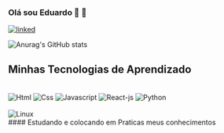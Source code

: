 

### Olá sou Eduardo  🙂 👋

[![linked](https://img.shields.io/badge/LinkedIn-0077B5?style=for-the-badge&logo=linkedin&logoColor=white)](www.linkedin.com/in/EduardoSantos2020)

![Anurag's GitHub stats](https://github-readme-stats.vercel.app/api?username=EduardoSantos-2020&show_icons=true&theme=dark)

## Minhas Tecnologias de Aprendizado
<br>

<img align='center' alt=Html src="https://img.shields.io/badge/HTML5-E34F26?style=for-the-badge&logo=html5&logoColor=white"/>

<img align='center' alt=Css src="https://img.shields.io/badge/CSS-239120?&style=for-the-badge&logo=css3&logoColor=white"/>

<img align='center' alt=Javascript src="https://img.shields.io/badge/JavaScript-F7DF1E?style=for-the-badge&logo=javascript&logoColor=black"/>

<img align='center' alt=React-js src="https://img.shields.io/badge/React-20232A?style=for-the-badge&logo=react&logoColor=blue"/>

<img align='center' alt=Python src="https://img.shields.io/badge/Python-3776AB?style=for-the-badge&logo=python&logoColor=white"/>
<br><br>
<img align='center' alt=Linux src="https://img.shields.io/badge/Linux-FCC624?style=for-the-badge&logo=linux&logoColor=black"/>
</div>
</br>
#### Estudando e colocando em Praticas meus conhecimentos
